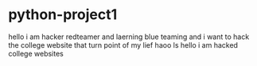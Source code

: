 # python-project1
hello i am hacker redteamer and laerning blue teaming 
and i want to hack the college website that turn point of my lief
haoo
ls hello i am hacked college websites
